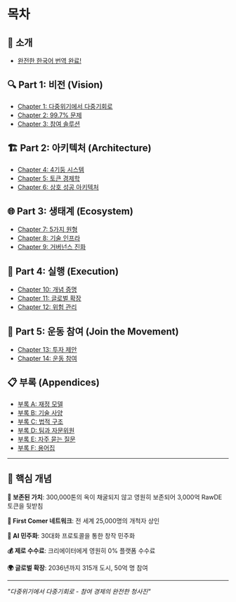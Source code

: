 ﻿# 목차

## 🌟 소개
* [완전한 한국어 번역 완료!](README.md)

## 🔍 Part 1: 비전 (Vision)
* [Chapter 1: 다중위기에서 다중기회로](part-1-vision/chapter-1-polycrisis.md)
* [Chapter 2: 99.7% 문제](part-1-vision/chapter-2-creator-economy.md)
* [Chapter 3: 참여 솔루션](part-1-vision/chapter-3-participant-solution.md)

## 🏗️ Part 2: 아키텍처 (Architecture)
* [Chapter 4: 4기둥 시스템](part-2-architecture/chapter-4-four-pillars.md)
* [Chapter 5: 토큰 경제학](part-2-architecture/chapter-5-token-economics.md)
* [Chapter 6: 상호 성공 아키텍처](part-2-architecture/chapter-6-mutual-success.md)

## 🌐 Part 3: 생태계 (Ecosystem)
* [Chapter 7: 5가지 원형](part-3-ecosystem/chapter-7-five-archetypes.md)
* [Chapter 8: 기술 인프라](part-3-ecosystem/chapter-8-technology-infrastructure.md)
* [Chapter 9: 거버넌스 진화](part-3-ecosystem/chapter-9-governance-evolution.md)

## 🚀 Part 4: 실행 (Execution)
* [Chapter 10: 개념 증명](part-4-execution/chapter-10-proof-of-concept.md)
* [Chapter 11: 글로벌 확장](part-4-execution/chapter-11-global-expansion.md)
* [Chapter 12: 위험 관리](part-4-execution/chapter-12-risk-management.md)

## 🤝 Part 5: 운동 참여 (Join the Movement)
* [Chapter 13: 투자 제안](part-5-movement/chapter-13-investment.md)
* [Chapter 14: 운동 참여](part-5-movement/chapter-14-join.md)

## 📋 부록 (Appendices)
* [부록 A: 재정 모델](appendices/appendix-a-financial.md)
* [부록 B: 기술 사양](appendices/appendix-b-technical.md)
* [부록 C: 법적 구조](appendices/appendix-c-legal.md)
* [부록 D: 팀과 자문위원](appendices/appendix-d-team.md)
* [부록 E: 자주 묻는 질문](appendices/appendix-e-faq.md)
* [부록 F: 용어집](appendices/appendix-f-glossary.md)

---

## 🎯 핵심 개념

**💎 보존된 가치**: 300,000톤의 옥이 채굴되지 않고 영원히 보존되어 3,000억 RawDE 토큰을 뒷받침

**🏪 First Comer 네트워크**: 전 세계 25,000명의 개척자 상인

**🎨 AI 민주화**: 30대화 프로토콜을 통한 창작 민주화

**💰 제로 수수료**: 크리에이터에게 영원히 0% 플랫폼 수수료

**🌍 글로벌 확장**: 2036년까지 315개 도시, 50억 명 참여

---

*"다중위기에서 다중기회로 - 참여 경제의 완전한 청사진"*
